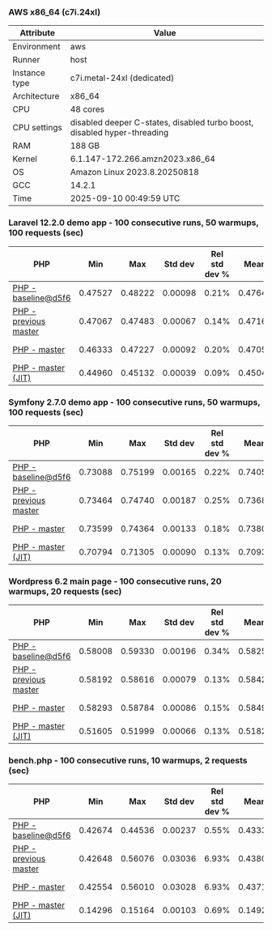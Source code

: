 ### AWS x86_64 (c7i.24xl)

|  Attribute    |     Value      |
|---------------|----------------|
| Environment   |aws|
| Runner        |host|
| Instance type |c7i.metal-24xl (dedicated)|
| Architecture  |x86_64
| CPU           |48 cores|
| CPU settings  |disabled deeper C-states, disabled turbo boost, disabled hyper-threading|
| RAM           |188 GB|
| Kernel        |6.1.147-172.266.amzn2023.x86_64|
| OS            |Amazon Linux 2023.8.20250818|
| GCC           |14.2.1|
| Time          |2025-09-10 00:49:59 UTC|

### Laravel 12.2.0 demo app - 100 consecutive runs, 50 warmups, 100 requests (sec)

|     PHP     |     Min     |     Max     |    Std dev   | Rel std dev % |  Mean  | Mean diff % |   Median   | Median diff % |   Skew  | P-value |  Instr count  |     Memory    |
|-------------|-------------|-------------|--------------|---------------|--------|-------------|------------|---------------|---------|---------|---------------|---------------|
|[PHP - baseline@d5f6](https://github.com/php/php-src/commit/d5f6e56610)|0.47527|0.48222|0.00098|0.21%|0.47645|0.00%|0.47624|0.00%|3.971|0.999|180946787|43.67 MB|
|[PHP - previous master](https://github.com/php/php-src/commit/156c847467)|0.47067|0.47483|0.00067|0.14%|0.47165|-1.01%|0.47150|-0.99%|1.699|0.000|176311949|44.30 MB|
|[PHP - master](https://github.com/php/php-src/commit/0e2c991767)|0.46333|0.47227|0.00092|0.20%|0.47054|-1.24%|0.47051|-1.20%|-4.648|0.000|176385482|44.30 MB|
|[PHP - master (JIT)](https://github.com/php/php-src/commit/0e2c991767)|0.44960|0.45132|0.00039|0.09%|0.45046|-5.46%|0.45046|-5.41%|0.139|0.000|147822737|53.49 MB|

### Symfony 2.7.0 demo app - 100 consecutive runs, 50 warmups, 100 requests (sec)

|     PHP     |     Min     |     Max     |    Std dev   | Rel std dev % |  Mean  | Mean diff % |   Median   | Median diff % |   Skew  | P-value |  Instr count  |     Memory    |
|-------------|-------------|-------------|--------------|---------------|--------|-------------|------------|---------------|---------|---------|---------------|---------------|
|[PHP - baseline@d5f6](https://github.com/php/php-src/commit/d5f6e56610)|0.73088|0.75199|0.00165|0.22%|0.74057|0.00%|0.74048|0.00%|1.351|0.999|291622970|40.27 MB|
|[PHP - previous master](https://github.com/php/php-src/commit/156c847467)|0.73464|0.74740|0.00187|0.25%|0.73684|-0.50%|0.73636|-0.56%|3.605|0.000|287348813|40.74 MB|
|[PHP - master](https://github.com/php/php-src/commit/0e2c991767)|0.73599|0.74364|0.00133|0.18%|0.73802|-0.34%|0.73770|-0.37%|1.572|0.000|287345280|40.74 MB|
|[PHP - master (JIT)](https://github.com/php/php-src/commit/0e2c991767)|0.70794|0.71305|0.00090|0.13%|0.70936|-4.21%|0.70922|-4.22%|1.348|0.000|267698218|47.63 MB|

### Wordpress 6.2 main page - 100 consecutive runs, 20 warmups, 20 requests (sec)

|     PHP     |     Min     |     Max     |    Std dev   | Rel std dev % |  Mean  | Mean diff % |   Median   | Median diff % |   Skew  | P-value |  Instr count  |     Memory    |
|-------------|-------------|-------------|--------------|---------------|--------|-------------|------------|---------------|---------|---------|---------------|---------------|
|[PHP - baseline@d5f6](https://github.com/php/php-src/commit/d5f6e56610)|0.58008|0.59330|0.00196|0.34%|0.58254|0.00%|0.58222|0.00%|3.982|0.999|1123346867|43.79 MB|
|[PHP - previous master](https://github.com/php/php-src/commit/156c847467)|0.58192|0.58616|0.00079|0.13%|0.58429|0.30%|0.58424|0.35%|-0.118|0.000|1121217283|44.25 MB|
|[PHP - master](https://github.com/php/php-src/commit/0e2c991767)|0.58293|0.58784|0.00086|0.15%|0.58490|0.41%|0.58489|0.46%|0.225|0.000|1121225221|44.25 MB|
|[PHP - master (JIT)](https://github.com/php/php-src/commit/0e2c991767)|0.51605|0.51999|0.00066|0.13%|0.51826|-11.03%|0.51830|-10.98%|-0.549|0.000|867307360|61.60 MB|

### bench.php - 100 consecutive runs, 10 warmups, 2 requests (sec)

|     PHP     |     Min     |     Max     |    Std dev   | Rel std dev % |  Mean  | Mean diff % |   Median   | Median diff % |   Skew  | P-value |  Instr count  |     Memory    |
|-------------|-------------|-------------|--------------|---------------|--------|-------------|------------|---------------|---------|---------|---------------|---------------|
|[PHP - baseline@d5f6](https://github.com/php/php-src/commit/d5f6e56610)|0.42674|0.44536|0.00237|0.55%|0.43338|0.00%|0.43297|0.00%|1.273|0.999|2020638161|26.61 MB|
|[PHP - previous master](https://github.com/php/php-src/commit/156c847467)|0.42648|0.56076|0.03036|6.93%|0.43806|1.08%|0.43022|-0.63%|3.694|0.000|2020644579|27.07 MB|
|[PHP - master](https://github.com/php/php-src/commit/0e2c991767)|0.42554|0.56010|0.03028|6.93%|0.43716|0.87%|0.42876|-0.97%|3.429|0.000|2020644977|27.06 MB|
|[PHP - master (JIT)](https://github.com/php/php-src/commit/0e2c991767)|0.14296|0.15164|0.00103|0.69%|0.14921|-65.57%|0.14919|-65.54%|-1.959|0.000|536613062|27.91 MB|

